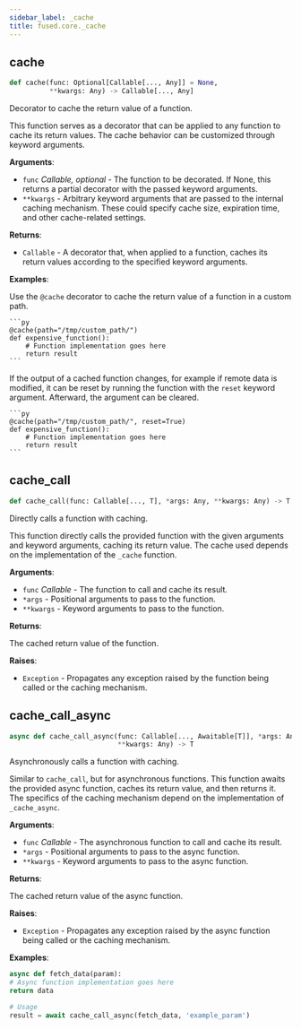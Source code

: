 ```yaml
---
sidebar_label: _cache
title: fused.core._cache
---
```


## cache

```python
def cache(func: Optional[Callable[..., Any]] = None,
          **kwargs: Any) -> Callable[..., Any]
```

Decorator to cache the return value of a function.

This function serves as a decorator that can be applied to any function
to cache its return values. The cache behavior can be customized through
keyword arguments.

**Arguments**:

- `func` _Callable, optional_ - The function to be decorated. If None, this
  returns a partial decorator with the passed keyword arguments.
- `**kwargs` - Arbitrary keyword arguments that are passed to the internal
  caching mechanism. These could specify cache size, expiration time,
  and other cache-related settings.
  

**Returns**:

- `Callable` - A decorator that, when applied to a function, caches its
  return values according to the specified keyword arguments.
  

**Examples**:

  
  Use the `@cache` decorator to cache the return value of a function in a custom path.
  
    ```py
    @cache(path="/tmp/custom_path/")
    def expensive_function():
        # Function implementation goes here
        return result
    ```
  
  If the output of a cached function changes, for example if remote data is modified,
  it can be reset by running the function with the `reset` keyword argument. Afterward,
  the argument can be cleared.
  
    ```py
    @cache(path="/tmp/custom_path/", reset=True)
    def expensive_function():
        # Function implementation goes here
        return result
    ```

## cache\_call

```python
def cache_call(func: Callable[..., T], *args: Any, **kwargs: Any) -> T
```

Directly calls a function with caching.

This function directly calls the provided function with the given arguments
and keyword arguments, caching its return value. The cache used depends on
the implementation of the `_cache` function.

**Arguments**:

- `func` _Callable_ - The function to call and cache its result.
- `*args` - Positional arguments to pass to the function.
- `**kwargs` - Keyword arguments to pass to the function.
  

**Returns**:

  The cached return value of the function.
  

**Raises**:

- `Exception` - Propagates any exception raised by the function being called
  or the caching mechanism.

## cache\_call\_async

```python
async def cache_call_async(func: Callable[..., Awaitable[T]], *args: Any,
                           **kwargs: Any) -> T
```

Asynchronously calls a function with caching.

Similar to `cache_call`, but for asynchronous functions. This function
awaits the provided async function, caches its return value, and then
returns it. The specifics of the caching mechanism depend on the
implementation of `_cache_async`.

**Arguments**:

- `func` _Callable_ - The asynchronous function to call and cache its result.
- `*args` - Positional arguments to pass to the async function.
- `**kwargs` - Keyword arguments to pass to the async function.
  

**Returns**:

  The cached return value of the async function.
  

**Raises**:

- `Exception` - Propagates any exception raised by the async function being
  called or the caching mechanism.
  

**Examples**:

  ```py
  async def fetch_data(param):
  # Async function implementation goes here
  return data
  
  # Usage
  result = await cache_call_async(fetch_data, 'example_param')
  ```

